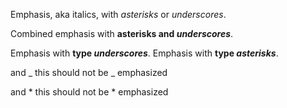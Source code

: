 Emphasis, aka italics, with *asterisks* or _underscores_.

Combined emphasis with **asterisks and _underscores_**.

Emphasis with __type *underscores*__.
Emphasis with **type _asterisks_**.

and _ this should not be _ emphasized

and * this should not be * emphasized
